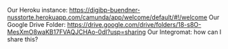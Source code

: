 Our Heroku instance: https://digibp-buendner-nusstorte.herokuapp.com/camunda/app/welcome/default/#!/welcome
Our Google Drive Folder: https://drive.google.com/drive/folders/18-s8O-MesXmO8waKB17FVAQJCHAo-0dI?usp=sharing
Our Integromat: how can I share this?
